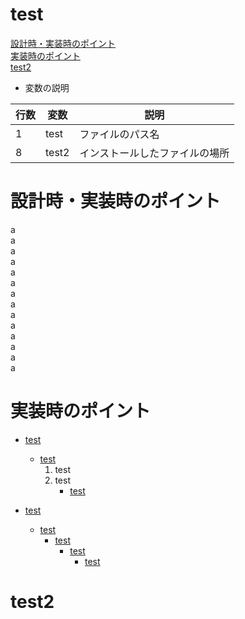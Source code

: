 # test

[設計時・実装時のポイント](#設計時実装時のポイント)  
[実装時のポイント](#実装時のポイント)  
[test2](#test2)  

- 変数の説明  

| 行数 |  変数  | 説明|
| ---- | ---- |---|
|  1  |  test  |ファイルのパス名|
|  8  | test2  |インストールしたファイルの場所| 




# 設計時・実装時のポイント
a  
a  
a  
a  
a  
a  
a  
a  
a  
a  
a  
a  
a  
a  
  


# 実装時のポイント
- [test](#test)
  - [test](#test)
    1. test
    2. test
        - [test](#test)

- [test](#test)
  - [test](#test)
    - [test](#test)
      - [test](#test)
        - [test](#test)
 



# test2
